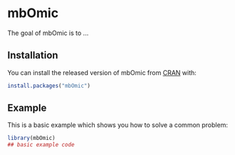 
# mbOmic

<!-- badges: start -->
<!-- badges: end -->

The goal of mbOmic is to ...

## Installation

You can install the released version of mbOmic from [CRAN](https://CRAN.R-project.org) with:

``` r
install.packages("mbOmic")
```

## Example

This is a basic example which shows you how to solve a common problem:

``` r
library(mbOmic)
## basic example code
```

